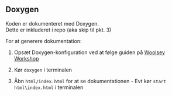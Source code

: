 ## Doxygen

Koden er dokumenteret med Doxygen.  
Dette er inkluderet i repo (aka skip til pkt. 3)

For at generere dokumentation:

1. Opsæt Doxygen-konfiguration ved at følge guiden på [Woolsey Workshop](https://www.woolseyworkshop.com/2020/03/20/documenting-arduino-sketches-with-doxygen/)

2. Kør `doxygen` i terminalen

3. Åbn `html/index.html` for at se dokumentationen - Evt kør `start html\index.html` i terminalen
